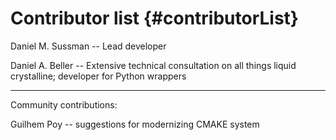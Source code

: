 # Contributor list {#contributorList}

Daniel M. Sussman -- Lead developer

Daniel A. Beller -- Extensive technical consultation on all things liquid crystalline; developer for Python wrappers

-------------------------------------------------------------------------------------
Community contributions:

Guilhem Poy -- suggestions for modernizing CMAKE system
